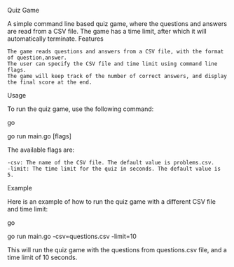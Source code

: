 Quiz Game

A simple command line based quiz game, where the questions and answers are read from a CSV file. The game has a time limit, after which it will automatically terminate.
Features

    The game reads questions and answers from a CSV file, with the format of question,answer.
    The user can specify the CSV file and time limit using command line flags.
    The game will keep track of the number of correct answers, and display the final score at the end.

Usage

To run the quiz game, use the following command:

go

go run main.go [flags]

The available flags are:

    -csv: The name of the CSV file. The default value is problems.csv.
    -limit: The time limit for the quiz in seconds. The default value is 5.

Example

Here is an example of how to run the quiz game with a different CSV file and time limit:

go

go run main.go -csv=questions.csv -limit=10

This will run the quiz game with the questions from questions.csv file, and a time limit of 10 seconds.